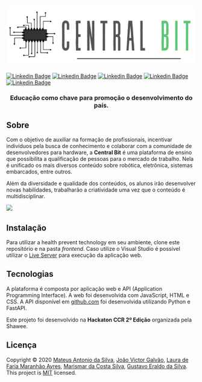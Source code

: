 <h1 align="center">
  <img src=".github/logo.png">
</h1>

[![Linkedin Badge](https://img.shields.io/badge/-Marismar%20Costa-0282d0?style=flat-square&logo=Linkedin&logoColor=white&link=https://www.linkedin.com/in/marismarcosta/)](https://www.linkedin.com/in/marismarcosta/) 
[![Linkedin Badge](https://img.shields.io/badge/-Gustavo%20Eraldo-0282d0?style=flat-square&logo=Linkedin&logoColor=white&link=https://www.linkedin.com/in/gustavoeraldo/)](https://www.linkedin.com/in/gustavoeraldo/)
[![Linkedin Badge](https://img.shields.io/badge/-Mateus%20Antonio-0282d0?style=flat-square&logo=Linkedin&logoColor=white&link=https://www.linkedin.com/in/mateus-antonio-robotica/)](https://www.linkedin.com/in/mateus-antonio-robotica/)
[![Linkedin Badge](https://img.shields.io/badge/-João%20Galvão-0282d0?style=flat-square&logo=Linkedin&logoColor=white&link=https://www.linkedin.com/in/jvictor-galvao/)](https://www.linkedin.com/in/jvictor-galvao/)
[![Linkedin Badge](https://img.shields.io/badge/-Laura%20Faria-0282d0?style=flat-square&logo=Linkedin&logoColor=white&link=https://www.linkedin.com/in/jvictor-galvao/)](https://www.linkedin.com/in/lauradefaria/)

<h3 align="center">
  Educação como chave para promoção o desenvolvimento do país.
</h3>

## Sobre

Com o objetivo de auxiliar na formação de profissionais, incentivar indivíduos pela busca de conhecimento e colaborar com a comunidade de desenvolvedores para hardware, a **Central Bit** é uma plataforma de ensino que possibilita a qualificação de pessoas para o mercado de trabalho. Nela é unificado os mais diversos conteúdo sobre robótica, eletrônica, sistemas embarcados, entre outros.

Além da diversidade e qualidade dos conteúdos, os alunos irão desenvolver novas habilidades, trabalharão a criatividade uma vez que o conteúdo é multidisciplinar.

<img src=".github/health-prevent-technology.gif">

## Instalação

Para utilizar a health prevent technology em seu ambiente, clone este repositório e na pasta *frontend*. Caso utilize o Visual Studio é possível utilizar o [Live Server](https://marketplace.visualstudio.com/items?itemName=ritwickdey.LiveServer) para execução da aplicação web.

## Tecnologias

A plataforma é composta por aplicação web e API (Application Programming Interface). A web foi desenvolvida com JavaScript, HTML e CSS. A API disponível em [github.com](https://github.com/mateustoin/Health-Prevent-Technology-API) foi desenvolvida utilizando Python e FastAPI.

Este projeto foi desenvolvido na **Hackaton CCR 2º Edição** organizada pela Shawee. 

## Licença

Copyright © 2020 [Mateus Antonio da Silva](https://github.com/mateustoin), [João Victor Galvão](https://github.com/JVictorGalvao), [Laura de Faria Maranhão Ayres](https://github.com/lauradefaria), [Marismar da Costa Silva](https://github.com/marismarcosta), [Gustavo Eraldo da Silva](https://github.com/EraldoCi).<br />
This project is [MIT](https://github.com/EraldoCi/central-bit/blob/main/LICENSE) licensed.
